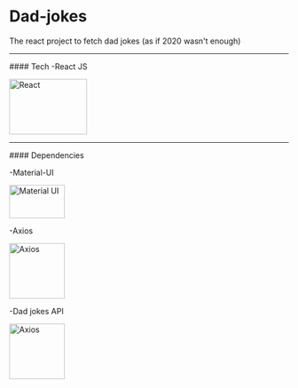 # Dad-jokes
The react project to fetch dad jokes (as if  2020 wasn't enough)
<hr>
####  Tech
-React JS
<p float="left">
 <a href="https://www.npmjs.com/package/react">
  <img alt="React" src="https://upload.wikimedia.org/wikipedia/commons/thumb/a/a7/React-icon.svg/1200px-React-icon.svg.png" width="140" height="100">
 </a>
</p>
<hr>
####  Dependencies

-Material-UI 
<p float="left">
 <a href="https://material-ui.com/">
  <img alt="Material UI" src="https://material-ui.com/static/logo_raw.svg" width="100" height="60">
 </a>
</p>
-Axios 
<p float="left">
 <a href="https://www.npmjs.com/package/axios">
  <img alt="Axios" src="https://user-images.githubusercontent.com/8939680/57233882-20344080-6fe5-11e9-9086-d20a955bed59.png" width="100" height="100">
 </a>
</p>
-Dad jokes API 
<p float="left">
 <a href="https://icanhazdadjoke.com/api">
  <img alt="Axios" src="https://icanhazdadjoke.com/static/smile.svg" width="100" height="100">
 </a>
</p>
